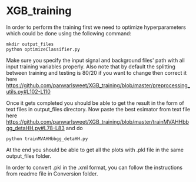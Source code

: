 # XGB_training

In order to perform the training first we need to optimize hyperparameters which could be done using the following command:
````
mkdir output_files
python optimizeClassifier.py
`````
Make sure you specify the input signal and background files' path with all input training variables properly. 
Also note that by default the splitting between training and testing is 80/20 if you want to change then correct it here 
https://github.com/panwarlsweet/XGB_training/blob/master/preprocessing_utils.py#L102-L110

Once it gets completed you should be able to get the result in the form of text files in output_files directory. 
Now paste the best esimator from text file here 
https://github.com/panwarlsweet/XGB_training/blob/master/trainMVAHHbbgg_detaHH.py#L78-L83
and do
```````
python trainMVAHHbbgg_detaHH.py 
```````

At the end you should be able to get all the plots with .pkl file in the same output_files folder.

In order to convert .pkl in the .xml format, you can follow the instructions from readme file in Conversion folder.
